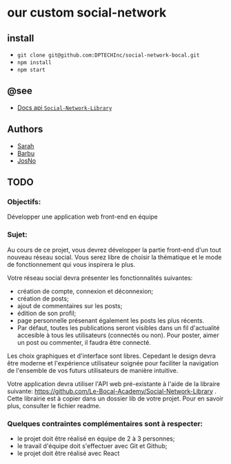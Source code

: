 # our custom social-network

## install

-   `git clone git@github.com:DPTECHInc/social-network-bocal.git`
-   `npm install`
-   `npm start`

## @see

-   [Docs api `Social-Network-Library`](https://github.com/Le-Bocal-Academy/Social-Network-Library)

## Authors

-   [Sarah](https://github.com/SarahBocognano)
-   [Barbu](https://github.com/DPTECHInc)
-   [JosNo](https://github.com/topinanbourg)

## TODO

### Objectifs:

Développer une application web front-end en équipe

### Sujet:

Au cours de ce projet, vous devrez développer la partie front-end d'un tout nouveau réseau social. Vous serez libre de choisir la thématique et le mode de fonctionnement qui vous inspirera le plus.

Votre réseau social devra présenter les fonctionnalités suivantes:

-   création de compte, connexion et déconnexion;
-   création de posts;
-   ajout de commentaires sur les posts;
-   édition de son profil;
-   page personnelle présenant également les posts les plus récents.
-   Par défaut, toutes les publications seront visibles dans un fil d'actualité accesible à tous les utilisateurs (connectés ou non). Pour poster, aimer un post ou commenter, il faudra être connecté.

Les choix graphiques et d'interface sont libres. Cepedant le design devra être moderne et l'expérience utilisateur soignée pour faciliter la navigation de l'ensemble de vos futurs utilisateurs de manière intuitive.

Votre application devra utiliser l'API web pré-existante à l'aide de la libraire suivante: https://github.com/Le-Bocal-Academy/Social-Network-Library . Cette librairie est à copier dans un dossier lib de votre projet. Pour en savoir plus, consulter le fichier readme.

### Quelques contraintes complémentaires sont à respecter:

-   le projet doit être réalisé en équipe de 2 à 3 personnes;
-   le travail d'équipe doit s'effectuer avec Git et Github;
-   le projet doit être réalisé avec React
